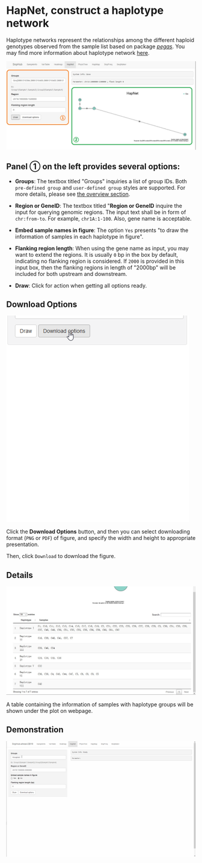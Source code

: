 # HapNet, construct a haplotype network

Haplotype networks represent the relationships among the different haploid genotypes observed from the sample list based on package *[pegas](http://ape-package.ird.fr/pegas.html)*. You may find more information about haplotype network [here](http://phylonetworks.blogspot.com/2013/09/how-do-we-interpret-rooted-haplotype.html).

![HapNet channel](./../img/HapNet-1.jpg)

## Panel ① on the left provides several options:
- **Groups**: The textbox titled "Groups" inquiries a list of group IDs. Both `pre-defined group` and `user-defined group` styles are supported. For more details, please see [the overview section](channels).

- **Region or GeneID**: The textbox titled "**Region or GeneID** inquire the input for querying genomic regions. The input text shall be in form of `chr:from-to`. For example, `chr1A:1-100`. Also, gene name is acceptable.

- **Embed sample names in figure**: The option `Yes` presents "to draw the information of samples in each haplotype in figure".

- **Flanking region length**: When using the gene name as input, you may want to extend the regions. It is usually `0` bp in the box by default, indicating no flanking region is considered. If `2000` is provided in this input box, then the flanking regions in length of "2000bp" will be included for both upstream and downstream.

- **Draw**: Click for action when getting all options ready.

## Download Options

![Download options](./../img/Download-options-2.gif)

Click the **Download Options** button, and then you can select downloading format (`PNG` or `PDF`) of figure, and specify the width and height to appropriate presentation.

Then, click `Download` to download the figure.

## Details

![HapNet channel](./../img/HapNet-2.jpg)

A table containing the information of samples with haplotype groups will be shown under the plot on webpage.

## Demonstration

![Demonstration of HapNet](./../img/HapNet-0.gif)